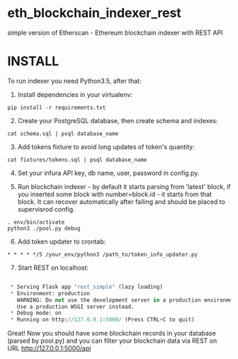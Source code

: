 # eth_blockchain_indexer_rest
simple version of Etherscan - Ethereum blockchain indexer with REST API

# INSTALL
To run indexer you need Python3.5, after that:
1) Install dependencies in your virtualenv:

```pip install -r requirements.txt```

2) Create your PostgreSQL database, then create schema and indexes:

```cat schema.sql | psql database_name```

3) Add tokens fixture to avoid long updates of token's quantity:

```cat fixtures/tokens.sql | psql database_name```

4) Set your infura API key, db name, user, password in config.py.

5) Run blockchain indexer - by default it starts parsing from 'latest' block, if you inserted some block with number=block.id - it starts from that block.
It can recover automatically after failing and should be placed to supervisrod config.

```
. env/bin/activate
python3 ./pool.py debug
```

6) Add token updater to crontab:
```
* * * * */5 /your_env/python3 /path_to/token_info_updater.py
```

7) Start REST on localhost:
``` python ./rest_simple.py 

 * Serving Flask app "rest_simple" (lazy loading)
 * Environment: production
   WARNING: Do not use the development server in a production environment.
   Use a production WSGI server instead.
 * Debug mode: on
 * Running on http://127.0.0.1:5000/ (Press CTRL+C to quit)
 ```
 
 Great! Now you should have some blockchain records in your database (parsed by pool.py) and you can filter your blockchain data via REST on URL
 http://127.0.0.1:5000/api
 
